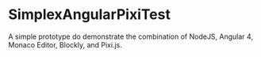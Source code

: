 # SimplexAngularPixiTest

A simple prototype do demonstrate the combination of NodeJS, Angular 4, Monaco Editor, Blockly, and Pixi.js.
